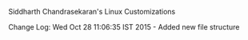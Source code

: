 Siddharth Chandrasekaran's Linux Customizations

Change Log:
Wed Oct 28 11:06:35 IST 2015 - Added new file structure
